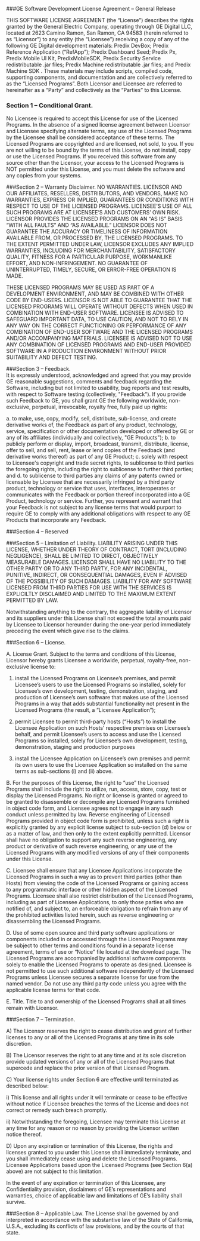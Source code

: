 ###GE Software Development License Agreement – General Release

THIS SOFTWARE LICENSE AGREEMENT (the “License”) describes the rights granted by the General Electric Company, operating through GE Digital LLC, located at 2623 Camino Ramon, San Ramon, CA 94583 (herein referred to as “Licensor”) to any entity (the “Licensee”) receiving a copy of any of the following GE Digital development materials: Predix DevBox; Predix Reference Application (“RefApp”); Predix Dashboard Seed; Predix Px, Predix Mobile UI Kit, PredixMobileSDK, Predix Security Service redistributable .jar files; Predix Machine redistributable .jar files; and Predix Machine SDK . These materials may include scripts, compiled code, supporting components, and documentation and are collectively referred to as the “Licensed Programs”. Both Licensor and Licensee are referred to hereinafter as a “Party” and collectively as the “Parties” to this License.

### Section 1 – Conditional Grant. 
No Licensee is required to accept this License for use of the Licensed Programs. In the absence of a signed license agreement between Licensor and Licensee specifying alternate terms, any use of the Licensed Programs by the Licensee shall be considered acceptance of these terms.  The Licensed Programs are copyrighted and are licensed, not sold, to you.  If you are not willing to be bound by the terms of this License, do not install, copy or use the Licensed Programs.  If you received this software from any source other than the Licensor, your access to the Licensed Programs is NOT permitted under this License, and you must delete the software and any copies from your systems.

###Section 2 – Warranty Disclaimer. 
NO WARRANTIES. LICENSOR AND OUR AFFILIATES, RESELLERS, DISTRIBUTORS, AND VENDORS, MAKE NO WARRANTIES, EXPRESS OR IMPLIED, GUARANTEES OR CONDITIONS WITH RESPECT TO USE OF THE LICENSED PROGRAMS.  LICENSEE’S USE OF ALL SUCH PROGRAMS ARE AT LICENSEE’S AND CUSTOMERS’ OWN RISK. LICENSOR PROVIDES THE LICENSED PROGRAMS ON AN “AS IS” BASIS “WITH ALL FAULTS” AND “AS AVAILABLE.” LICENSOR DOES NOT GUARANTEE THE ACCURACY OR TIMELINESS OF INFORMATION AVAILABLE FROM, OR PROCESSED BY, THE LICENSED PROGRAMS. TO THE EXTENT PERMITTED UNDER LAW, LICENSOR EXCLUDES ANY IMPLIED WARRANTIES, INCLUDING FOR MERCHANTABILITY, SATISFACTORY QUALITY, FITNESS FOR A PARTICULAR PURPOSE, WORKMANLIKE EFFORT, AND NON-INFRINGEMENT.  NO GUARANTEE OF UNINTERRUPTED, TIMELY, SECURE, OR ERROR-FREE OPERATION IS MADE. 

THESE LICENSED PROGRAMS MAY BE USED AS PART OF A DEVELOPMENT ENVIRONMENT, AND MAY BE COMBINED WITH OTHER CODE BY END-USERS.  LICENSOR IS NOT ABLE TO GUARANTEE THAT THE LICENSED PROGRAMS WILL OPERATE WITHOUT DEFECTS WHEN USED IN COMBINATION WITH END-USER SOFTWARE.  LICENSEE IS ADVISED TO SAFEGUARD IMPORTANT DATA, TO USE CAUTION, AND NOT TO RELY IN ANY WAY ON THE CORRECT FUNCTIONING OR PERFORMANCE OF ANY COMBINATION OF END-USER SOFTWARE AND THE LICENSED PROGRAMS AND/OR ACCOMPANYING MATERIALS.  LICENSEE IS ADVISED NOT TO USE ANY COMBINATION OF LICENSED PROGRAMS AND END-USER PROVIDED SOFTWARE IN A PRODUCTION ENVIRONMENT WITHOUT PRIOR SUITABILITY AND DEFECT TESTING. 

###Section 3 – Feedback.  
It is expressly understood, acknowledged and agreed that you may provide GE reasonable suggestions, comments and feedback regarding the Software, including but not limited to usability, bug reports and test results, with respect to Software testing (collectively, "Feedback"). If you provide such Feedback to GE, you shall grant GE the following worldwide, non-exclusive, perpetual, irrevocable, royalty free, fully paid up rights: 

  a. to make, use, copy, modify, sell, distribute, sub-license, and create derivative works of, the Feedback as part of any product, technology, service, specification or other documentation developed or offered by GE or any of its affiliates (individually and collectively, "GE Products");
  b. to publicly perform or display, import, broadcast, transmit, distribute, license, offer to sell, and sell, rent, lease or lend copies of the Feedback (and derivative works thereof) as part of any GE Product;
  c. solely with respect to Licensee's copyright and trade secret rights, to sublicense to third parties the foregoing rights, including the right to sublicense to further third parties; and 
  d. to sublicense to third parties any claims of any patents owned or licensable by Licensee that are necessarily infringed by a third party product, technology or service that uses, interfaces, interoperates or communicates with the Feedback or portion thereof incorporated into a GE Product, technology or service. Further, you represent and warrant that your Feedback is not subject to any license terms that would purport to require GE to comply with any additional obligations with respect to any GE Products that incorporate any Feedback.

###Section 4 – Reserved 

###Section 5 – Limitation of Liability. 
LIABILITY ARISING UNDER THIS LICENSE, WHETHER UNDER THEORY OF CONTRACT, TORT (INCLUDING NEGLIGENCE), SHALL BE LIMITED TO DIRECT, OBJECTIVELY MEASURABLE DAMAGES. LICENSOR SHALL HAVE NO LIABILITY TO THE OTHER PARTY OR TO ANY THIRD PARTY, FOR ANY INCIDENTAL, PUNITIVE, INDIRECT, OR CONSEQUENTIAL DAMAGES, EVEN IF ADVISED OF THE POSSIBILITY OF SUCH DAMAGES. LIABILITY FOR ANY SOFTWARE LICENSED FROM THIRD PARTIES FOR USE WITH THE SERVICES IS EXPLICILTLY DISCLAIMED AND LIMITED TO THE MAXIMUM EXTENT PERMITTED BY LAW. 

Notwithstanding anything to the contrary, the aggregate liability of Licensor and its suppliers under this License shall not exceed the total amounts paid by Licensee to Licensor hereunder during the one-year period immediately preceding the event which gave rise to the claims. 

###Section 6 – License.

A. License Grant. Subject to the terms and conditions of this License, Licensor hereby grants Licensee a worldwide, perpetual, royalty-free, non-exclusive license to: 

   1. install the Licensed Programs on Licensee’s premises, and permit Licensee’s users to use the Licensed Programs so installed, solely for Licensee’s own development, testing, demonstration, staging, and production of Licensee’s own software that makes use of the Licensed Programs in a way that adds substantial functionality not present in the Licensed Programs (the result, a “Licensee Application”); 

   2. permit Licensee to permit third-party hosts (“Hosts”) to install the Licensee Application on such Hosts’ respective premises on Licensee’s behalf, and permit Licensee’s users to access and use the Licensed Programs so installed, solely for Licensee’s own development, testing, demonstration, staging and production purposes

   3. install the Licensee Application on Licensee’s own premises and permit its own users to use the Licensee Application so installed on the same terms as sub-sections (i) and (ii) above. 

B. For the purposes of this License, the right to “use” the Licensed Programs shall include the right to utilize, run, access, store, copy, test or display the Licensed Programs. No right or license is granted or agreed to be granted to disassemble or decompile any Licensed Programs furnished in object code form, and Licensee agrees not to engage in any such conduct unless permitted by law. Reverse engineering of Licensed Programs provided in object code form is prohibited, unless such a right is explicitly granted by any explicit license subject to sub-section (d) below or as a matter of law, and then only to the extent explicitly permitted.  Licensor shall have no obligation to support any such reverse engineering, any product or derivative of such reverse engineering, or any use of the Licensed Programs with any modified versions of any of their components under this License. 

C. Licensee shall ensure that any Licensee Applications incorporate the Licensed Programs in such a way as to prevent third parties (other than Hosts) from viewing the code of the Licensed Programs or gaining access to any programmatic interface or other hidden aspect of the Licensed Programs.  Licensee shall also restrict distribution of the Licensed Programs, including as part of Licensee Applications, to only those parties who are notified of, and subject to, an enforceable obligation to refrain from any of the prohibited activities listed herein, such as reverse engineering or disassembling the Licensed Programs. 


D. Use of some open source and third party software applications or components included in or accessed through the Licensed Programs may be subject to other terms and conditions found in a separate license agreement, terms of use or “Notice” file located at the download page. The Licensed Programs are accompanied by additional software components solely to enable the Licensed Programs to operate as designed. Licensee is not permitted to use such additional software independently of the Licensed Programs unless Licensee secures a separate license for use from the named vendor.  Do not use any third party code unless you agree with the applicable license terms for that code.

E. Title. Title to and ownership of the Licensed Programs shall at all times remain with Licensor.

###Section 7 – Termination. 

A)	The Licensor reserves the right to cease distribution and grant of further licenses to any or all of the Licensed Programs at any time in its sole discretion.

B)	The Licensor reserves the right to at any time and at its sole discretion provide updated versions of any or all of the Licensed Programs that supercede and replace the prior version of that Licensed Program.

C)	Your license rights under Section 6 are effective until terminated as described below:

i)	This license and all rights under it will terminate or cease to be effective without notice if Licensee breaches the terms of the License and does not correct or remedy such breach promptly.

ii)	Notwithstanding the foregoing, Licensee may terminate this License at any time for any reason or no reason by providing the Licensor written notice thereof.  

D)	Upon any expiration or termination of this License, the rights and licenses granted to you under this License shall immediately terminate, and you shall immediately cease using and delete the Licensed Programs.  Licensee Applications based upon the Licensed Programs (see Section 6(a) above) are not subject to this limitation.  

In the event of any expiration or termination of this Licensee, any Confidentiality provision, disclaimers of GE’s representations and warranties, choice of applicable law and limitations of GE’s liability shall survive.

###Section 8 – Applicable Law. 
The License shall be governed by and interpreted in accordance with the substantive law of the State of California, U.S.A., excluding its conflicts of law provisions, and by the courts of that state. 
